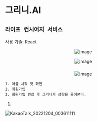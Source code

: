 # 그리니.AI
## `라이프 컨시어지 서비스` 

사용 기술: React



<div align = "center">

![image](https://user-images.githubusercontent.com/103303021/206638652-73a8d781-88e7-4fa6-840a-4ad8ba7ea93d.png)


![image](https://user-images.githubusercontent.com/103303021/206640631-9ce13761-67b2-44fc-b231-57bf4862fb33.png)


</div>



### 
<div align = "center">

![image](https://user-images.githubusercontent.com/103303021/206184303-f2ea6ded-ab0d-4b6c-85aa-c74a71744bfe.png)

</div>

    1. 어플 시작 첫 화면
    2. 회원가입
    3. 회원가입 완료 후 그리니가 성향을 물어본다.




1. 

![KakaoTalk_20221204_003611111](https://user-images.githubusercontent.com/103303021/206159132-f3868f55-e339-431a-aa12-0be69e5757a7.jpg)


